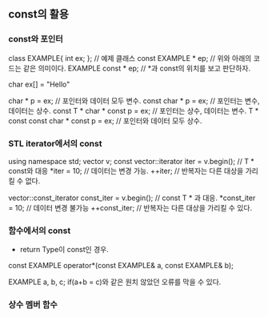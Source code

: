 ## const의 활용

### const와 포인터

class EXAMPLE{ int ex; }; // 예제 클래스
const EXAMPLE * ep; // 위와 아래의 코드는 같은 의미이다.
EXAMPLE const * ep; // *과 const의 위치를 보고 판단하자.

char ex[] = "Hello"

char * p = ex; // 포인터와 데이터 모두 변수.
const char * p = ex; // 포인터는 변수, 데이터는 상수. const T * 
char * const p = ex; // 포인터는 상수, 데이터는 변수. T * const
const char * const p = ex; // 포인터와 데이터 모두 상수.

### STL iterator에서의 const
using namespace std;
vector<int> v;
const vector<int>::iterator iter = v.begin(); // T * const와 대응
*iter = 10; // 데이터는 변경 가능.
++iter; // 반복자는 다른 대상을 가리킬 수 없다.

vector<int>::const_iterator const_iter = v.begin(); // const T * 과 대응.
*const_iter = 10; // 데이터 변경 불가능
++const_iter; // 반복자는 다른 대상을 가리킬 수 있다.

### 함수에서의 const

- return Type이 const인 경우.

const EXAMPLE operator*(const EXAMPLE& a, const EXAMPLE& b);

EXAMPLE a, b, c;
if(a+b = c)와 같은 원치 않았던 오류를 막을 수 있다.

### 상수 멤버 함수
